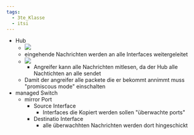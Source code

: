 ```yaml
---
tags:
  - 3te_Klasse
  - itsi
---
```

- Hub 
	- ![](Mitlesen%20von%20Nachrichten%20im%20lokalen%20Netz%2010-04-2025-45.excalidraw.svg)
	- eingehende Nachrichten werden an alle Interfaces weitergeleitet
	- ![](Mitlesen%20von%20Nachrichten%20im%20lokalen%20Netz%2010-04-2025-34.excalidraw.svg)
		- Angreifer kann alle Nachrichten mitlesen, da der Hub alle Nachtichten an alle sendet
	- Damit der angreifer alle packete die er bekommt annimmt muss "promiscous mode" einschalten
- managed Switch
	- mirror Port
		- Source Interface
			- Interfaces die Kopiert werden sollen "überwachte ports"
		- Destinatio Interface
			- alle überwachhten Nachrichten werden dort hingeschickt